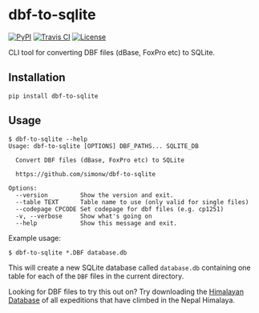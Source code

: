 # dbf-to-sqlite

[![PyPI](https://img.shields.io/pypi/v/dbf-to-sqlite.svg)](https://pypi.python.org/pypi/dbf-to-sqlite)
[![Travis CI](https://travis-ci.com/simonw/dbf-to-sqlite.svg?branch=master)](https://travis-ci.com/simonw/dbf-to-sqlite)
[![License](https://img.shields.io/badge/license-Apache%202.0-blue.svg)](https://github.com/simonw/dbf-to-sqlite/blob/master/LICENSE)

CLI tool for converting DBF files (dBase, FoxPro etc) to SQLite.

## Installation

    pip install dbf-to-sqlite

## Usage

    $ dbf-to-sqlite --help
    Usage: dbf-to-sqlite [OPTIONS] DBF_PATHS... SQLITE_DB

      Convert DBF files (dBase, FoxPro etc) to SQLite

      https://github.com/simonw/dbf-to-sqlite

    Options:
      --version         Show the version and exit.
      --table TEXT      Table name to use (only valid for single files)
      --codepage CPCODE Set codepage for dbf files (e.g. cp1251)
      -v, --verbose     Show what's going on
      --help            Show this message and exit.

Example usage:

    $ dbf-to-sqlite *.DBF database.db

This will create a new SQLite database called `database.db` containing one table for each of the `DBF` files in the current directory.

Looking for DBF files to try this out on? Try downloading the [Himalayan Database](http://himalayandatabase.com/) of all expeditions that have climbed in the Nepal Himalaya.

